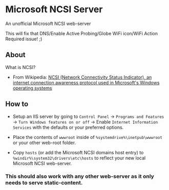 # Microsoft NCSI Server
An unofficial Microsoft NCSI web-server

This will fix that DNS/Enable Active Probing/Globe WiFi icon/WiFi Action Required issue!  ;)

## About

What is NCSI?
- From Wikipedia: [NCSI (Network Connectivity Status Indicator), an internet connection awareness protocol used in Microsoft's Windows operating systems](https://en.wikipedia.org/wiki/NCSI)

## How to
- Setup an IIS server by going to `Control Panel` -> `Programs and Features` -> `Turn Windows features on or off` -> Enable `Internet Information Services` with the defaults or your preferred options.

- Place the contents of `wwwroot` inside of `%systemdrive%\inetpub\wwwroot` or your other web-root folder.

- Copy `hosts` (or add the Microsoft NCSI domains host entry) to `%windir%\system32\drivers\etc\hosts` to reflect your new local Microsoft NCSI web-server.

### This should also work with any other web-server as it only needs to serve static-content.
